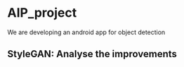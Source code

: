 # AIP_project
We are developing an android app for object detection

## StyleGAN: Analyse the improvements 

